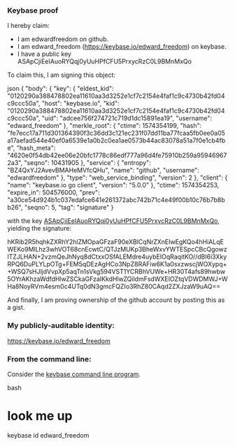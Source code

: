 ### Keybase proof

I hereby claim:

  * I am edwardfreedom on github.
  * I am edward_freedom (https://keybase.io/edward_freedom) on keybase.
  * I have a public key ASApCjiEeIAuoRYQqj0yUuHPfCFU5PrxycRzC0L9BMnMxQo

To claim this, I am signing this object:

json
{
  "body": {
    "key": {
      "eldest_kid": "0120290a388478802ea11610aa3d3252e1cf7c2154e4faf1c9c4730b42fd04c9ccc50a",
      "host": "keybase.io",
      "kid": "0120290a388478802ea11610aa3d3252e1cf7c2154e4faf1c9c4730b42fd04c9ccc50a",
      "uid": "adcee756f274721c719d1dc15891ea19",
      "username": "edward_freedom"
    },
    "merkle_root": {
      "ctime": 1574354199,
      "hash": "fe7ecc17a711d301364390f3c36dd3c121ec231f07dd11ba77fcaa5fb0ee0a05a17aefad544e40ef0a6539e1a0b2c0ea1ae0573b44ac83078a51a7f0e1cb4fbe",
      "hash_meta": "4620e0f54db42ee06e20bfc1778c86edf777a96d4fe75910b259a959469672a3",
      "seqno": 10431905
    },
    "service": {
      "entropy": "BZ4QxYJ2AvevBMAHeMVfcQHu",
      "name": "github",
      "username": "edwardfreedom"
    },
    "type": "web_service_binding",
    "version": 2
  },
  "client": {
    "name": "keybase.io go client",
    "version": "5.0.0"
  },
  "ctime": 1574354253,
  "expire_in": 504576000,
  "prev": "a30ce54d924b1c037edafce641e261372abc742b71c4e49f00b10c76b7b8bb26",
  "seqno": 5,
  "tag": "signature"
}


with the key [ASApCjiEeIAuoRYQqj0yUuHPfCFU5PrxycRzC0L9BMnMxQo](https://keybase.io/edward_freedom), yielding the signature:


hKRib2R5hqhkZXRhY2hlZMOpaGFzaF90eXBlCqNrZXnEIwEgKQo4hHiALqEWEKo9MlLhz3whVOT68cnEcwtC/QTJzMUKp3BheWxvYWTESpcCBcQgowzlTZJLHAN+2vzmQeJhNyq8dCtxxOSfALEMdre4uybEIOqRaqitKO//dBI6i3XkyRPQ6DuPLYLpOTg+FEM5qDEzAgHCo3NpZ8RAFiw6K1a0sxzwscjWOXypq++WSQ7sHJljdVvpXp5aqTn1sVkg594VST1YCRBhVUWe+HR30T4afs89hwbw5OYrAKhzaWdfdHlwZSCkaGFzaIKkdHlwZQildmFsdWXEIOZtqVDWDMWJ+WHa8NoyRVm4esm0c4UTq0dN3gmcFQZIo3RhZ80CAqd2ZXJzaW9uAQ==



And finally, I am proving ownership of the github account by posting this as a gist.

### My publicly-auditable identity:

https://keybase.io/edward_freedom

### From the command line:

Consider the [keybase command line program](https://keybase.io/download).

bash
# look me up
keybase id edward_freedom
